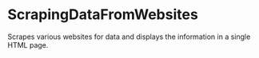 # ScrapingDataFromWebsites
Scrapes various websites for data and displays the information in a single HTML page. 
